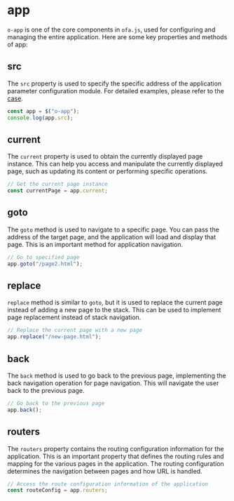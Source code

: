 # app

`o-app` is one of the core components in `ofa.js`, used for configuring and managing the entire application. Here are some key properties and methods of app:


## src

The `src` property is used to specify the specific address of the application parameter configuration module. For detailed examples, please refer to the [case](../../cases/app-config.md).

```javascript
const app = $("o-app");
console.log(app.src);
```

## current

The `current` property is used to obtain the currently displayed page instance. This can help you access and manipulate the currently displayed page, such as updating its content or performing specific operations.

```javascript
// Get the current page instance
const currentPage = app.current;
```

## goto

The `goto` method is used to navigate to a specific page. You can pass the address of the target page, and the application will load and display that page. This is an important method for application navigation.

```javascript
// Go to specified page
app.goto("/page2.html");
```

## replace

`replace` method is similar to `goto`, but it is used to replace the current page instead of adding a new page to the stack. This can be used to implement page replacement instead of stack navigation.

```javascript
// Replace the current page with a new page
app.replace("/new-page.html");
```

## back

The `back` method is used to go back to the previous page, implementing the back navigation operation for page navigation. This will navigate the user back to the previous page.

```javascript
// Go back to the previous page
app.back();
```

## routers

The `routers` property contains the routing configuration information for the application. This is an important property that defines the routing rules and mapping for the various pages in the application. The routing configuration determines the navigation between pages and how URL is handled.

```javascript
// Access the route configuration information of the application
const routeConfig = app.routers;
```